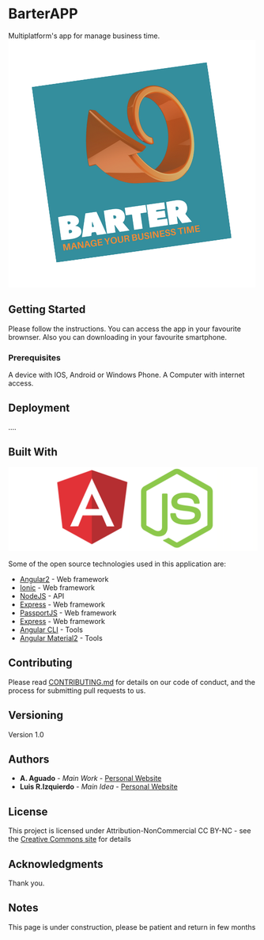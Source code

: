 
# BarterAPP

Multiplatform's app for manage business time.
[![BarterAPPLogo](./docs/img/barterapp_logo_nobackground.png)](https://github.com/aag0121/barterapp_logo_nobackground)

## Getting Started

Please follow the instructions. You can access the app in your favourite brownser. Also you can downloading in your favourite smartphone.

### Prerequisites

A device with IOS, Android or Windows Phone. A Computer with internet access.

## Deployment

....

## Built With
[![angular_node](./docs/img/angular_node.png)](https://github.com/aag0121/angular_node)

Some of the open source technologies used in this application are:

* [Angular2](https://angular.io/) - Web framework
* [Ionic](https://ionicframework.com/) - Web framework
* [NodeJS](https://nodejs.org//) - API
* [Express](https://expressframework.com/) - Web framework
* [PassportJS](http://passportjs.org/) - Web framework
* [Express](https://expressframework.com/) - Web framework
* [Angular CLI](https://cli.angular.io/) - Tools
* [Angular Material2](https://material.angular.io/) - Tools

## Contributing

Please read [CONTRIBUTING.md](https://gist.github.com/PurpleBooth/b24679402957c63ec426) for details on our code of conduct, and the process for submitting pull requests to us.

## Versioning

Version 1.0

## Authors

* **A. Aguado** - *Main Work* - [Personal Website](https://about.me/aaguado)
* **Luis R.Izquierdo** - *Main Idea* - [Personal Website](http://www.luis.izqui.org/)


## License

This project is licensed under Attribution-NonCommercial
CC BY-NC - see the [Creative Commons site](https://creativecommons.org/licenses/by-nc/4.0/legalcode) for details

## Acknowledgments

Thank you.

## Notes

This page is under construction, please be patient and return in few months
